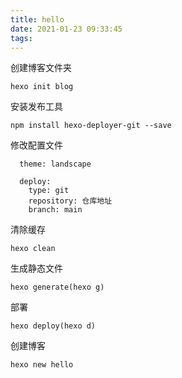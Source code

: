 ```yaml
---
title: hello
date: 2021-01-23 09:33:45
tags:
---
```

创建博客文件夹

```
hexo init blog
```

安装发布工具

```
npm install hexo-deployer-git --save
```

修改配置文件

```
  theme: landscape
  
  deploy:
    type: git
    repository: 仓库地址
    branch: main
```

清除缓存

```
hexo clean
```

生成静态文件

```
hexo generate(hexo g)
```

部署

```
hexo deploy(hexo d)
```

创建博客

```
hexo new hello
```

